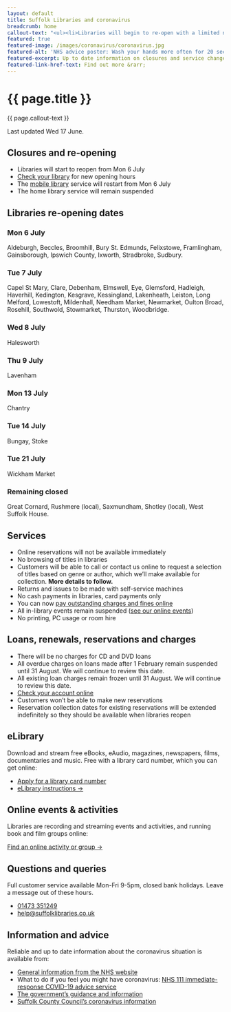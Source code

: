 ```yaml
---
layout: default
title: Suffolk Libraries and coronavirus
breadcrumb: home
callout-text: "<ul><li>Libraries will begin to re-open with a limited number of services from Mon 6 July</li><li>The mobile service will restart from Mon 6 July</li><li>No reservations, browsing or PC services</li><li>Customers will be able to email or phone for a selection of titles for collection at a pre-arranged date (details to follow)</li><li>The home library service remains suspended</li></ul>"
featured: true
featured-image: /images/coronavirus/coronavirus.jpg
featured-alt: 'NHS advice poster: Wash your hands more often for 20 seconds'
featured-excerpt: Up to date information on closures and service changes.
featured-link-href-text: Find out more &rarr;
---
```


<div markdown="1">

<h1 class="f3 f2-ns custom-lh-title mb4">{{ page.title }}</h1>

<div class="custom-bg-corporate white pa3 mb4" markdown="1">

<p class="ma0 f4">{{ page.callout-text }}</p>

</div>

Last updated Wed 17 June.

## Closures and re-opening

- Libraries will start to reopen from Mon 6 July
- [Check your library](/libraries/) for new opening hours
- The [mobile library](/mobiles-home/) service will restart from Mon 6 July
- The home library service will remain suspended

## Libraries re-opening dates

### Mon 6 July

Aldeburgh, Beccles, Broomhill, Bury St. Edmunds, Felixstowe, Framlingham, Gainsborough, Ipswich County, Ixworth, Stradbroke, Sudbury.

### Tue 7 July

Capel St Mary, Clare, Debenham, Elmswell, Eye, Glemsford, Hadleigh, Haverhill, Kedington, Kesgrave, Kessingland, Lakenheath, Leiston, Long Melford, Lowestoft, Mildenhall, Needham Market, Newmarket, Oulton Broad, Rosehill, Southwold, Stowmarket, Thurston, Woodbridge.

### Wed 8 July

Halesworth

### Thu 9 July

Lavenham

### Mon 13 July

Chantry

### Tue 14 July

Bungay, Stoke

### Tue 21 July

Wickham Market

### Remaining closed

Great Cornard, Rushmere (local), Saxmundham, Shotley (local), West Suffolk House.


## Services

- Online reservations will not be available immediately
- No browsing of titles in libraries
- Customers will be able to call or contact us online to request a selection of titles based on genre or author, which we’ll make available for collection. **More details to follow.**
- Returns and issues to be made with self-service machines
- No cash payments in libraries, card payments only
- You can now [pay outstanding charges and fines online](https://suffolk.spydus.co.uk/cgi-bin/spydus.exe/MSGTRN/OPAC/LOGINB?RDT=/SpydusCitizenPay/default.aspx)
- All in-library events remain suspended ([see our online events](/events-activities/online-and-streamed-events/))
- No printing, PC usage or room hire

## Loans, renewals, reservations and charges

- There will be no charges for CD and DVD loans
- All overdue charges on loans made after 1 February remain suspended until 31 August. We will continue to review this date.
- All existing loan charges remain frozen until 31 August. We will continue to review this date.
- [Check your account online](https://suffolk.spydus.co.uk/cgi-bin/spydus.exe/MSGTRN/OPAC/LOGINB)
- Customers won’t be able to make new reservations
- Reservation collection dates for existing reservations will be extended indefinitely so they should be available when libraries reopen

## eLibrary

Download and stream free eBooks, eAudio, magazines, newspapers, films, documentaries and music. Free with a library card number, which you can get online:

- [Apply for a library card number](/help/joining-the-library/)
- [eLibrary instructions &rarr;](/elibrary/)

## Online events & activities

Libraries are recording and streaming events and activities, and running book and film groups online:

[Find an online activity or group &rarr;](/events-activities/online-and-streamed-events/)

## Questions and queries

Full customer service available Mon-Fri 9-5pm, closed bank holidays. Leave a message out of these hours.

- [01473 351249](tel:01473351249)
- help@suffolklibraries.co.uk

## Information and advice

Reliable and up to date information about the coronavirus situation is available from:

- [General information from the NHS website](https://www.nhs.uk/conditions/coronavirus-covid-19/)
- What to do if you feel you might have coronavirus: [NHS 111 immediate-response COVID-19 advice service](https://111.nhs.uk/covid-19)
- [The government’s guidance and information](https://www.gov.uk/coronavirus)
- [Suffolk County Council’s coronavirus information](https://www.suffolk.gov.uk/coronavirus-covid-19/)
